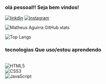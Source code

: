 ### olá pessoal!! Seja bem vindos!

[![linkdin](https://img.shields.io/badge/LinkedIn-0077B5?style=for-the-badge&logo=linkedin&logoColor=white)](https://www.linkedin.com/in/matheus-aguirra/)
[![instagram](https://img.shields.io/badge/Instagram-E4405F?style=for-the-badge&logo=instagram&logoColor=white)](https://www.instagram.com/matheus.aguirra/)

![Matheus Aguirra GitHub stats](https://github-readme-stats.vercel.app/api?username=matheusaaguirra&show_icons=true&theme=synthwave)

![Top Langs](https://github-readme-stats.vercel.app/api/top-langs/?username=anuraghazra&layout=compact)

### tecnologias Que uso/estou aprendendo

<div stlyes= "display: inline_block"><br/>
    <img aling="center" alt="HTML5" src="https://img.shields.io/badge/HTML5-E34F26?style=for-the-badge&logo=html5&logoColor=white"/>
</div>
<div stlyes= "display: inline_block">
    <img aling="center" alt="CSS3" src="https://img.shields.io/badge/CSS3-1572B6?style=for-the-badge&logo=css3&logoColor=white"/>
</div>
<div stlyes= "display: inline_block">
    <img aling="center" alt="JavaScript" src="https://img.shields.io/badge/JavaScript-323330?style=for-the-badge&logo=javascript&logoColor=F7DF1E"/>
</div>
